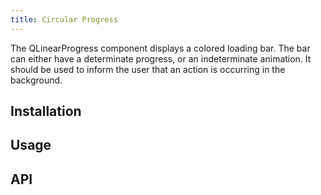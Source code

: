 ```yaml
---
title: Circular Progress
---
```


The QLinearProgress component displays a colored loading bar. The bar can either have a determinate progress, or an indeterminate animation. It should be used to inform the user that an action is occurring in the background.

## Installation
<doc-installation components="QCircularProgress" />

## Usage
<doc-example title="Interactive" file="QCircularProgress/Interactive" />

## API
<doc-api file="QCircularProgress" />
